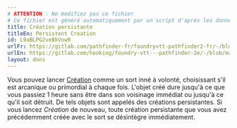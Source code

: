 ```yaml
---
# ATTENTION : Ne modifiez pas ce fichier
# Ce fichier est généré automatiquement par un script d'après les données du module Foundry VTT officiel et de sa traduction
title: Création persistante
titleEn: Persistent Creation
id: L9aBLPG2veBkVow9
urlFr: https://gitlab.com/pathfinder-fr/foundryvtt-pathfinder2-fr/-/blob/master/data/feats/L9aBLPG2veBkVow9.htm
urlEn: https://gitlab.com/hooking/foundry-vtt---pathfinder-2e/-/blob/master/packs/data/feats.db/persistent-creation.json
layout: dons
---
```

Vous pouvez lancer [Création](../sorts/création.html) comme un sort inné à volonté, choisissant s'il est arcanique ou primordial à chaque fois. L'objet créé dure jusqu'à ce que vous passiez 1 heure sans être dans son voisinage immédiat ou jusqu'à ce qu'il soit détruit. De tels objets sont appelés des créations persistantes. Si vous lancez *Création* de nouveau, toute création persistante que vous avez précédemment créée avec le sort se désintègre immédiatement.
